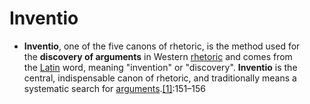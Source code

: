 # Inventio
- __**Inventio**__, one of the five canons of rhetoric, is the method used for the __discovery of arguments__ in Western [rhetoric](https://en.wikipedia.org/wiki/Rhetoric) and comes from the [Latin](https://en.wikipedia.org/wiki/Latin) word, meaning "invention" or "discovery". __Inventio__ is the central, indispensable canon of rhetoric, and traditionally means a systematic search for [arguments](https://en.wikipedia.org/wiki/Argument).[[1]](https://en.wikipedia.org/wiki/Inventio#cite_note-Glenn2008-1):151–156
